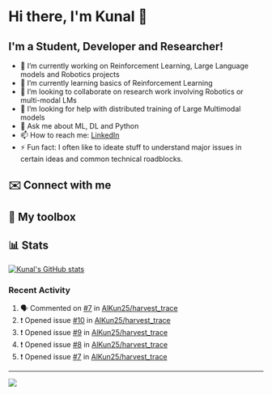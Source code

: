 # Hi there, I'm Kunal 👋

<!--
**AlKun25/AlKun25** is a ✨ _special_ ✨ repository because its `README.md` (this file) appears on your GitHub profile.-->

## I'm a Student, Developer and Researcher!

- 🔭 I’m currently working on Reinforcement Learning, Large Language models and Robotics projects
- 🌱 I’m currently learning basics of Reinforcement Learning
- 👯 I’m looking to collaborate on research work involving Robotics or multi-modal LMs
- 🤔 I’m looking for help with distributed training of Large Multimodal models
- 💬 Ask me about ML, DL and Python
- 📫 How to reach me: [LinkedIn](https://www.linkedin.com/in/kunalmundada/)
- ⚡ Fun fact: I often like to ideate stuff to understand major issues in certain ideas and common technical roadblocks.

## ✉️ Connect with me



## 🧰 My toolbox


## 📊 Stats
[![Kunal's GitHub stats](https://github-readme-stats.vercel.app/api?username=AlKun25&theme=radical&count_private=true&show_icons=true&rank_icon=github)](https://github.com/anuraghazra/github-readme-stats)


### Recent Activity
<!--START_SECTION:activity-->
1. 🗣 Commented on [#7](https://github.com/AlKun25/harvest_trace/issues/7#issuecomment-1922057196) in [AlKun25/harvest_trace](https://github.com/AlKun25/harvest_trace)
2. ❗ Opened issue [#10](https://github.com/AlKun25/harvest_trace/issues/10) in [AlKun25/harvest_trace](https://github.com/AlKun25/harvest_trace)
3. ❗ Opened issue [#9](https://github.com/AlKun25/harvest_trace/issues/9) in [AlKun25/harvest_trace](https://github.com/AlKun25/harvest_trace)
4. ❗ Opened issue [#8](https://github.com/AlKun25/harvest_trace/issues/8) in [AlKun25/harvest_trace](https://github.com/AlKun25/harvest_trace)
5. ❗ Opened issue [#7](https://github.com/AlKun25/harvest_trace/issues/7) in [AlKun25/harvest_trace](https://github.com/AlKun25/harvest_trace)
<!--END_SECTION:activity-->


---


![](https://komarev.com/ghpvc/?username=AlKun25&style=plastic&color=blue)
